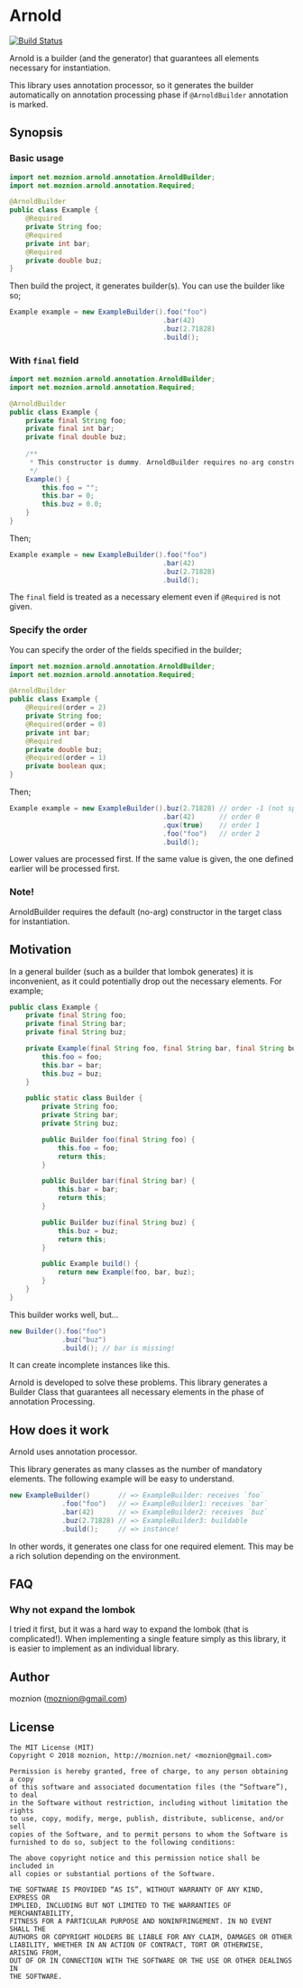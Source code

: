 # Arnold

[![Build Status](https://travis-ci.org/moznion/arnold.svg?branch=master)](https://travis-ci.org/moznion/arnold)

Arnold is a builder (and the generator) that guarantees all elements necessary for instantiation.

This library uses annotation processor, so it generates the builder automatically on annotation
processing phase if `@ArnoldBuilder` annotation is marked.

## Synopsis

### Basic usage

```java
import net.moznion.arnold.annotation.ArnoldBuilder;
import net.moznion.arnold.annotation.Required;

@ArnoldBuilder
public class Example {
    @Required
    private String foo;
    @Required
    private int bar;
    @Required
    private double buz;
}
```

Then build the project, it generates builder(s). You can use the builder like so;

```java
Example example = new ExampleBuilder().foo("foo")
                                      .bar(42)
                                      .buz(2.71828)
                                      .build();
```

### With `final` field

```java
import net.moznion.arnold.annotation.ArnoldBuilder;
import net.moznion.arnold.annotation.Required;

@ArnoldBuilder
public class Example {
    private final String foo;
    private final int bar;
    private final double buz;
    
    /**
     * This constructor is dummy. ArnoldBuilder requires no-arg constructor for instantiate.
     */
    Example() {
        this.foo = "";
        this.bar = 0;
        this.buz = 0.0;
    }
}
```

Then;

```java
Example example = new ExampleBuilder().foo("foo")
                                      .bar(42)
                                      .buz(2.71828)
                                      .build();
```

The `final` field is treated as a necessary element even if `@Required` is not given.

### Specify the order

You can specify the order of the fields specified in the builder;

```java
import net.moznion.arnold.annotation.ArnoldBuilder;
import net.moznion.arnold.annotation.Required;

@ArnoldBuilder
public class Example {
    @Required(order = 2)
    private String foo;
    @Required(order = 0)
    private int bar;
    @Required
    private double buz;
    @Required(order = 1)
    private boolean qux;
}
```

Then;

```java
Example example = new ExampleBuilder().buz(2.71828) // order -1 (not specified)
                                      .bar(42)      // order 0
                                      .qux(true)    // order 1
                                      .foo("foo")   // order 2
                                      .build();
```

Lower values are processed first. If the same value is given, the one defined earlier will be
processed first.

### Note!

ArnoldBuilder requires the default (no-arg) constructor in the target class for instantiation.

## Motivation

In a general builder (such as a builder that lombok generates) it is inconvenient, as it could potentially drop out the necessary elements.
For example;

```java
public class Example {
    private final String foo;
    private final String bar;
    private final String buz;

    private Example(final String foo, final String bar, final String buz) {
        this.foo = foo;
        this.bar = bar;
        this.buz = buz;
    }

    public static class Builder {
        private String foo;
        private String bar;
        private String buz;

        public Builder foo(final String foo) {
            this.foo = foo;
            return this;
        }

        public Builder bar(final String bar) {
            this.bar = bar;
            return this;
        }

        public Builder buz(final String buz) {
            this.buz = buz;
            return this;
        }

        public Example build() {
            return new Example(foo, bar, buz);
        }
    }
}
```

This builder works well, but...

```java
new Builder().foo("foo")
             .buz("buz")
             .build(); // bar is missing!
```

It can create incomplete instances like this.

Arnold is developed to solve these problems. This library generates a Builder Class that guarantees
all necessary elements in the phase of annotation Processing.

## How does it work

Arnold uses annotation processor.

This library generates as many classes as the number of mandatory elements. The following example 
will be easy to understand.

```java
new ExampleBuilder()       // => ExampleBuilder: receives `foo`
             .foo("foo")   // => ExampleBuilder1: receives `bar`
             .bar(42)      // => ExampleBuilder2: receives `buz`
             .buz(2.71828) // => ExampleBuilder3: buildable
             .build();     // => instance!
```

In other words, it generates one class for one required element.
This may be a rich solution depending on the environment.

## FAQ

### Why not expand the lombok

I tried it first, but it was a hard way to expand the lombok (that is complicated!).
When implementing a single feature simply as this library, it is easier to implement as an
individual library.

## Author

moznion (<moznion@gmail.com>)

## License

```
The MIT License (MIT)
Copyright © 2018 moznion, http://moznion.net/ <moznion@gmail.com>

Permission is hereby granted, free of charge, to any person obtaining a copy
of this software and associated documentation files (the “Software”), to deal
in the Software without restriction, including without limitation the rights
to use, copy, modify, merge, publish, distribute, sublicense, and/or sell
copies of the Software, and to permit persons to whom the Software is
furnished to do so, subject to the following conditions:

The above copyright notice and this permission notice shall be included in
all copies or substantial portions of the Software.

THE SOFTWARE IS PROVIDED “AS IS”, WITHOUT WARRANTY OF ANY KIND, EXPRESS OR
IMPLIED, INCLUDING BUT NOT LIMITED TO THE WARRANTIES OF MERCHANTABILITY,
FITNESS FOR A PARTICULAR PURPOSE AND NONINFRINGEMENT. IN NO EVENT SHALL THE
AUTHORS OR COPYRIGHT HOLDERS BE LIABLE FOR ANY CLAIM, DAMAGES OR OTHER
LIABILITY, WHETHER IN AN ACTION OF CONTRACT, TORT OR OTHERWISE, ARISING FROM,
OUT OF OR IN CONNECTION WITH THE SOFTWARE OR THE USE OR OTHER DEALINGS IN
THE SOFTWARE.
```
